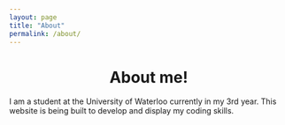 ```yaml
---
layout: page
title: "About"
permalink: /about/
---
```


<head>
<style>
#body {background-color: powderblue;
       text-align: center;}
</style>
<title>About me</title>
</head>

<div align = "center" style = "font-weight = bold;">
  <h1>About me!</h1>
</div>

<body>
<p id = "#body">I am a student at the University of Waterloo currently in my 3rd year. This website is being built to develop and display my coding skills.</p>
</body>

